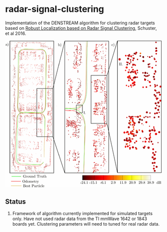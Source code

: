 # radar-signal-clustering
Implementation of the DENSTREAM algorithm for clustering radar targets based on [Robust Localization based on Radar Signal Clustering](https://ieeexplore.ieee.org/document/7535485), Schuster, et al 2016.

<img src="radar_signal_clustering.gif" width="756"/>


## Status
1. Framework of algorithm currently implemented for simulated targets only. Have not used radar data from the TI mmWave 1642 or 1843 boards yet. Clustering parameters will need to tuned for real radar data.

